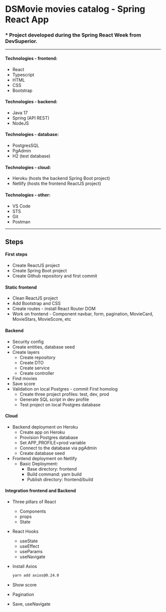 # DSMovie movies catalog - Spring React App

### * Project developed during the Spring React Week from DevSuperior.
___
#### Technologies - frontend:
- React
- Typescript
- HTML
- CSS
- Bootstrap

#### Technologies - backend:
- Java 17
- Spring (API REST)
- NodeJS

#### Technologies - database:
- PostgresSQL
- PgAdmin
- H2 (test database)

#### Technologies - cloud:
- Heroku (hosts the backend Spring Boot project)
- Netlify (hosts the frontend ReactJS project)

#### Technologies - other:
- VS Code
- STS
- Git
- Postman
___

## Steps

#### First steps
- Create ReactJS project
- Create Spring Boot project
- Create Github repository and first commit

#### Static frontend
- Clean ReactJS project
- Add Bootstrap and CSS
- Create routes - install React Router DOM
- Work on frontend - Component navbar, form, pagination, MovieCard, MovieStars, MovieScore, etc

#### Backend
- Security config
- Create entities, database seed
- Create layers
    - Create repository
    - Create DTO
    - Create service
    - Create controller
- Find movies
- Save score
- Validation on local Postgres - commit First homolog
    - Create three project profiles: test, dev, prod
    - Generate SQL script in dev profile
    - Test project on local Postgres database

#### Cloud
- Backend deployment on Heroku
    - Create app on Heroku
    - Provision Postgres database
    - Set APP_PROFILE=prod variable
    - Connect to the database via pgAdmin
    - Create database seed
- Frontend deployment on Netlify
    - Basic Deployment:
        - Base directory: frontend
        - Build command: yarn build
        - Publish directory: frontend/build

#### Integration frontend and Backend
- Three pillars of React
   - Components
   - props
   - State
- React Hooks
  - useState
  - useEffect
  - useParams
  - useNavigate

- Install Axios
    ```bash
    yarn add axios@0.24.0
    ```

- Show score
- Pagination
- Save, useNavigate